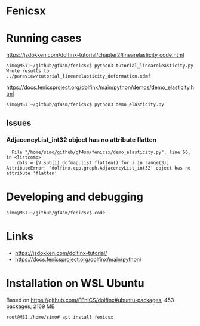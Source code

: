 # Fenicsx

# Running cases

https://jsdokken.com/dolfinx-tutorial/chapter2/linearelasticity_code.html
```
simo@MSI:~/github/gf4sm/fenicsx$ python3 tutorial_lineareleasticity.py
Wrote results to ../paraview/tutorial_linearelasticity_deformation.xdmf
```

https://docs.fenicsproject.org/dolfinx/main/python/demos/demo_elasticity.html
```
simo@MSI:~/github/gf4sm/fenicsx$ python3 demo_elasticity.py
```
## Issues

### AdjacencyList_int32 object has no attribute flatten
```
  File "/home/simo/github/gf4sm/fenicsx/demo_elasticity.py", line 66, in <listcomp>
    dofs = [V.sub(i).dofmap.list.flatten() for i in range(3)]
AttributeError: 'dolfinx.cpp.graph.AdjacencyList_int32' object has no attribute 'flatten'
```


# Developing and debugging
```
simo@MSI:~/github/gf4sm/fenicsx$ code .
```

# Links
 * https://jsdokken.com/dolfinx-tutorial/
 * https://docs.fenicsproject.org/dolfinx/main/python/

# Installation on WSL Ubuntu
Based on https://github.com/FEniCS/dolfinx#ubuntu-packages, 453 packages, 2169 MB
```
root@MSI:/home/simo# apt install fenicsx
```
